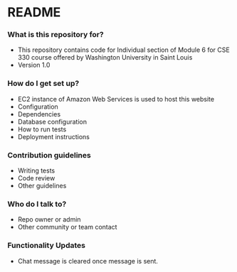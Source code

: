 # README #


### What is this repository for? ###

* This repository contains code for Individual section of Module 6 for CSE 330 course offered by Washington University in Saint Louis
* Version 1.0

### How do I get set up? ###

* EC2 instance of Amazon Web Services is used to host this website 
* Configuration
* Dependencies
* Database configuration
* How to run tests
* Deployment instructions

### Contribution guidelines ###

* Writing tests
* Code review
* Other guidelines

### Who do I talk to? ###

* Repo owner or admin
* Other community or team contact


### Functionality Updates

* Chat message is cleared once message is sent.